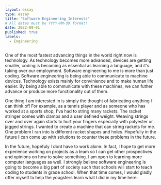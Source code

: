 ```yaml
---
layout: essay
type: essay
title: "Software Engineering Interests"
# All dates must be YYYY-MM-DD format!
date: 2022-09-01
published: true
labels:
  - Engineering
---
```



One of the most fastest advancing things in the world right now is technology. As technology becomes more advanced, devices are getting smaller, coding is becoming as essential as learning a language, and it's taking over our employment. Software engineering to me is more than just coding. Software engineering is being able to communicate to machine devices. Technology exists mainly for convinience and to make human life easier. By being able to communicate with these machines, we can futher advance or produce more functionality out of them.

One thing I am interested in is simply the thought of fabricating anything I can think of! For example, as a tennis player and as someone who has worked at a sports shop, I'va had to string many rackets. The racket stringer comes with clamps and a user defined weight. Weaving strings over and over again starts to hurt your fingers especially with polyester or jagged strings. I wanted to create a machine that can string rackets for me. One problem I ran into is different racket shapes and holes. Hopefully in the future I can come up with solutions to counter these problems in the future.

In the future, hopefuly I dont have to work alone. In fact, I hope to get more experience working on projects as a team so I can get other prospectives and opinions on how to solve something. I am open to learning more computer languages as well. I strongly believe software engineering is going to become a big part of society such that schools will start to teach coding to students in grade school. When that time comes, I would gladly offer myself to help the yougsters learn what I did in my time here.

